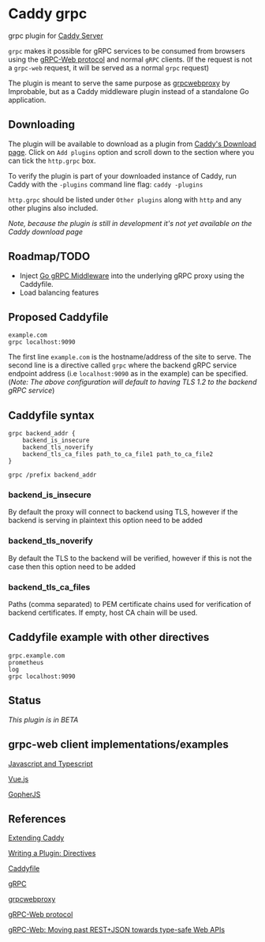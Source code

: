 # Caddy grpc #

grpc plugin for [Caddy Server](https://github.com/caddyserver/caddy)

`grpc` makes it possible for gRPC services to be consumed from browsers using the [gRPC-Web protocol](https://github.com/grpc/grpc/blob/master/doc/PROTOCOL-WEB.md) and normal `gRPC` clients. (If the request is not a `grpc-web` request, it will be served as a normal `grpc` request)

The plugin is meant to serve the same purpose as [grpcwebproxy](https://github.com/improbable-eng/grpc-web/tree/master/go/grpcwebproxy) by Improbable, but as a Caddy middleware plugin instead of a standalone Go application.

## Downloading

The plugin will be available to download as a plugin from [Caddy's Download page](https://caddyserver.com/download).
Click on `Add plugins` option and scroll down to the section where you can tick the `http.grpc` box.

To verify the plugin is part of your downloaded instance of Caddy, run Caddy with the `-plugins` command line flag:
`caddy -plugins`

`http.grpc` should be listed under `Other plugins` along with `http` and any other plugins also included.

*Note, because the plugin is still in development it's not yet available on the Caddy download page* 

## Roadmap/TODO 

- Inject [Go gRPC Middleware](https://github.com/grpc-ecosystem/go-grpc-middleware) into the underlying gRPC proxy using the Caddyfile.
- Load balancing features

## Proposed Caddyfile 

```
example.com 
grpc localhost:9090
```

The first line `example.com` is the hostname/address of the site to serve.
The second line is a directive called `grpc` where the backend gRPC service endpoint address (i.e `localhost:9090` as in the example) can be specified. 
(*Note: The above configuration will default to having TLS 1.2 to the backend gRPC service*)

 ## Caddyfile syntax

 ```
 grpc backend_addr {
     backend_is_insecure 
     backend_tls_noverify
     backend_tls_ca_files path_to_ca_file1 path_to_ca_file2 
 }
 ```

 ```
 grpc /prefix backend_addr
 ```

###  backend_is_insecure

By default the proxy will connect to backend using TLS, however if the backend is serving in plaintext this option need to be added

###  backend_tls_noverify

By default the TLS to the backend will be verified, however if this is not the case then this option need to be added

### backend_tls_ca_files 

Paths (comma separated) to PEM certificate chains used for verification of backend certificates. If empty, host CA chain will be used.


## Caddyfile example with other directives

```
grpc.example.com 
prometheus
log
grpc localhost:9090
```

## Status 

*This plugin is in BETA*

## grpc-web client implementations/examples

[Javascript and Typescript](https://github.com/improbable-eng/grpc-web/tree/master/ts)

[Vue.js](https://github.com/b3ntly/vue-gRPC)

[GopherJS](https://github.com/johanbrandhorst/gopherjs-improbable-grpc-web-example)

## References ##

[Extending Caddy](https://github.com/caddyserver/caddy/wiki/Extending-Caddy)

[Writing a Plugin: Directives](https://github.com/caddyserver/caddy/wiki/Writing-a-Plugin:-Directives)

[Caddyfile](https://caddyserver.com/tutorial/caddyfile)

[gRPC](http://www.grpc.io/)

[grpcwebproxy](https://github.com/improbable-eng/grpc-web/tree/master/go/grpcwebproxy)

[gRPC-Web protocol](https://github.com/grpc/grpc/blob/master/doc/PROTOCOL-WEB.md)

[gRPC-Web: Moving past REST+JSON towards type-safe Web APIs](https://spatialos.improbable.io/games/grpc-web-moving-past-restjson-towards-type-safe-web-apis)



